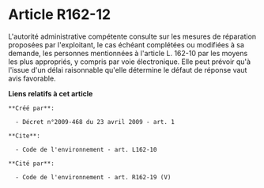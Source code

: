 # Article R162-12

L'autorité administrative compétente consulte sur les mesures de réparation proposées par l'exploitant, le cas échéant
complétées ou modifiées à sa demande, les personnes mentionnées à l'article L. 162-10 par les moyens les plus appropriés, y
compris par voie électronique. Elle peut prévoir qu'à l'issue d'un délai raisonnable qu'elle détermine le défaut de réponse
vaut avis favorable.

**Liens relatifs à cet article**

	**Créé par**:

	  - Décret n°2009-468 du 23 avril 2009 - art. 1

	**Cite**:

	  - Code de l'environnement - art. L162-10

	**Cité par**:

	  - Code de l'environnement - art. R162-19 (V)
